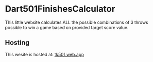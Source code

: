 # Dart501FinishesCalculator
This little website calculates ALL the possible combinations of 3 throws possible to win a game based on provided target score value.

## Hosting
This wesite is hosted at: [tk501.web.app](tk501.web.app)
